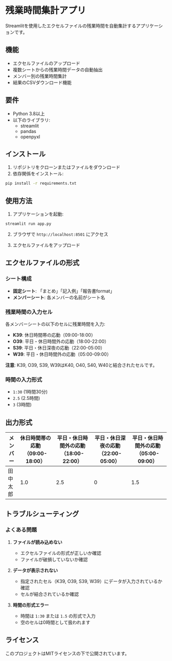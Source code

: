 # 残業時間集計アプリ

Streamlitを使用したエクセルファイルの残業時間を自動集計するアプリケーションです。

## 機能

- エクセルファイルのアップロード
- 複数シートからの残業時間データの自動抽出
- メンバー別の残業時間集計
- 結果のCSVダウンロード機能

## 要件

- Python 3.8以上
- 以下のライブラリ:
  - streamlit
  - pandas
  - openpyxl

## インストール

1. リポジトリをクローンまたはファイルをダウンロード
2. 依存関係をインストール:
```bash
pip install -r requirements.txt
```

## 使用方法

1. アプリケーションを起動:
```bash
streamlit run app.py
```

2. ブラウザで `http://localhost:8501` にアクセス

3. エクセルファイルをアップロード

## エクセルファイルの形式

### シート構成
- **固定シート**: 「まとめ」「記入例」「報告書format」
- **メンバーシート**: 各メンバーの名前がシート名

### 残業時間の入力セル
各メンバーシートの以下のセルに残業時間を入力:
- **K39**: 休日時間帯の応動（09:00-18:00）
- **O39**: 平日・休日時間外の応動（18:00-22:00）
- **S39**: 平日・休日深夜の応動（22:00-05:00）
- **W39**: 平日・休日時間外の応動（05:00-09:00）

**注意**: K39, O39, S39, W39はK40, O40, S40, W40と結合されたセルです。

### 時間の入力形式
- `1:30` (1時間30分)
- `2.5` (2.5時間)
- `3` (3時間)

## 出力形式

| メンバー | 休日時間帯の応動（09:00-18:00） | 平日・休日時間外の応動（18:00-22:00） | 平日・休日深夜の応動（22:00-05:00） | 平日・休日時間外の応動（05:00-09:00） |
|---------|------------------------------|-----------------------------------|-----------------------------------|-----------------------------------|
| 田中太郎 | 1.0 | 2.5 | 0 | 1.5 |

## トラブルシューティング

### よくある問題

1. **ファイルが読み込めない**
   - エクセルファイルの形式が正しいか確認
   - ファイルが破損していないか確認

2. **データが表示されない**
   - 指定されたセル（K39, O39, S39, W39）にデータが入力されているか確認
   - セルが結合されているか確認

3. **時間の形式エラー**
   - 時間は `1:30` または `1.5` の形式で入力
   - 空のセルは0時間として扱われます

## ライセンス

このプロジェクトはMITライセンスの下で公開されています。
